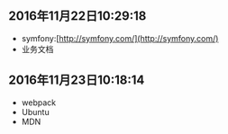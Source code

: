## 2016年11月22日10:29:18
- symfony:[http://symfony.com/](http://symfony.com/)
- 业务文档

## 2016年11月23日10:18:14
- webpack
- Ubuntu
- MDN